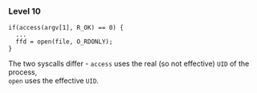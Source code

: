### Level 10 

```
if(access(argv[1], R_OK) == 0) {
  ...
  ffd = open(file, O_RDONLY);
}
```
The two syscalls differ - `access` uses the real (so not effective) `UID` of the process,  
`open` uses the effective `UID`.  
